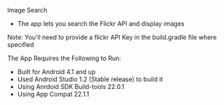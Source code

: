 Image Search

- The app lets you search the Flickr API and display images

Note: You'll need to provide a flickr API Key in the build.gradle file where specified

The App Requires the Following to Run:
- Built for Android 4.1 and up
- Used Android Studio 1.2 (Stable release) to build it
- Using Anrdoid SDK Build-tools 22.0.1
- Using App Compat 22.1.1

